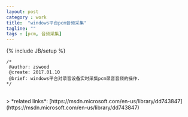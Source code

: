 ```yaml
---
layout: post
category : work
title:	"windows平台pcm音频采集"
tagline: ""
tags : [pcm, 音频采集]
---
```

{% include JB/setup %}

	/*
	 @author: zswood
	 @create: 2017.01.10
	 @brief: windows平台对录音设备实时采集pcm录音音频的操作.
	*/



<br/>
> *related links*:  
[https://msdn.microsoft.com/en-us/library/dd743847](https://msdn.microsoft.com/en-us/library/dd743847)
